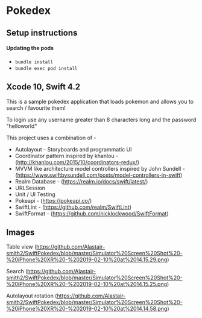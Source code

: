 # Pokedex

## Setup instructions

#### Updating the pods

* `bundle install`
* `bundle exec pod install`

## Xcode 10, Swift 4.2

This is a sample pokedex application that loads pokemon and allows you to search / favourite them!

To login use any username greater than 8 characters long and the password "helloworld"

This project uses a combination of -
* Autolayout - Storyboards and programmatic UI
* Coordinator pattern inspired by khanlou - (http://khanlou.com/2015/10/coordinators-redux/)
* MVVM like architecture model controllers inspired by John Sundell - (https://www.swiftbysundell.com/posts/model-controllers-in-swift)
* Realm Database - (https://realm.io/docs/swift/latest/)
* URLSession
* Unit / UI Testing
* Pokeapi - (https://pokeapi.co/)
* SwiftLint - (https://github.com/realm/SwiftLint)
* SwiftFormat - (https://github.com/nicklockwood/SwiftFormat)

## Images

Table view (https://github.com/Alastair-smith2/SwiftPokedex/blob/master/Simulator%20Screen%20Shot%20-%20iPhone%20XR%20-%202019-02-10%20at%2014.15.29.png)

Search (https://github.com/Alastair-smith2/SwiftPokedex/blob/master/Simulator%20Screen%20Shot%20-%20iPhone%20XR%20-%202019-02-10%20at%2014.15.25.png)

Autolayout rotation (https://github.com/Alastair-smith2/SwiftPokedex/blob/master/Simulator%20Screen%20Shot%20-%20iPhone%20XR%20-%202019-02-10%20at%2014.14.58.png)
